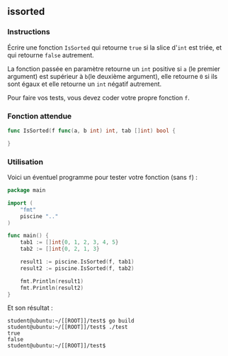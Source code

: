 ## issorted

### Instructions

Écrire une fonction `IsSorted` qui retourne `true` si la slice d'`int` est triée, et qui retourne `false` autrement.

La fonction passée en paramètre retourne un `int` positive si `a` (le premier argument) est supérieur à `b`(le deuxième argument), elle retourne `0` si ils sont égaux et elle retourne un `int` négatif autrement.

Pour faire vos tests, vous devez coder votre propre fonction `f`.

### Fonction attendue

```go
func IsSorted(f func(a, b int) int, tab []int) bool {

}
```

### Utilisation

Voici un éventuel programme pour tester votre fonction (sans `f`) :

```go
package main

import (
	"fmt"
	piscine ".."
)

func main() {
	tab1 := []int{0, 1, 2, 3, 4, 5}
	tab2 := []int{0, 2, 1, 3}

	result1 := piscine.IsSorted(f, tab1)
	result2 := piscine.IsSorted(f, tab2)

	fmt.Println(result1)
	fmt.Println(result2)
}
```

Et son résultat :

```console
student@ubuntu:~/[[ROOT]]/test$ go build
student@ubuntu:~/[[ROOT]]/test$ ./test
true
false
student@ubuntu:~/[[ROOT]]/test$
```
